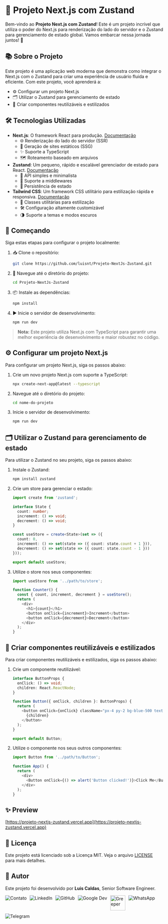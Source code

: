 # 🚀 Projeto Next.js com Zustand

Bem-vindo ao **Projeto Next.js com Zustand**! Este é um projeto incrível que utiliza o poder do Next.js para renderização do lado do servidor e o Zustand para gerenciamento de estado global. Vamos embarcar nessa jornada juntos! 🌟

## 📚 Sobre o Projeto

Este projeto é uma aplicação web moderna que demonstra como integrar o Next.js com o Zustand para criar uma experiência de usuário fluida e eficiente. Com este projeto, você aprenderá a:

- ⚙️ Configurar um projeto Next.js
- 🗂️ Utilizar o Zustand para gerenciamento de estado
- 🧩 Criar componentes reutilizáveis e estilizados

## 🛠️ Tecnologias Utilizadas

- **Next.js**: O framework React para produção. [Documentação](https://nextjs.org/docs)
  - 🌐 Renderização do lado do servidor (SSR)
  - 📄 Geração de sites estáticos (SSG)
  - ✨ Suporte a TypeScript
  - 🗺️ Roteamento baseado em arquivos
- **Zustand**: Um pequeno, rápido e escalável gerenciador de estado para React. [Documentação](https://zustand-demo.pmnd.rs/docs)
  - 🧩 API simples e minimalista
  - 🔌 Suporte a middlewares
  - 💾 Persistência de estado
- **Tailwind CSS**: Um framework CSS utilitário para estilização rápida e responsiva. [Documentação](https://tailwindcss.com/docs)
  - 🎨 Classes utilitárias para estilização
  - 🛠️ Configuração altamente customizável
  - 🌗 Suporte a temas e modos escuros

## 🚀 Começando

Siga estas etapas para configurar o projeto localmente:

1. 📥 Clone o repositório:
   ```sh
   git clone https://github.com/luisnt/Projeto-NextJs-Zustand.git
   ```
2. 📂 Navegue até o diretório do projeto:
   ```sh
   cd Projeto-NextJs-Zustand
   ```
3. 📦 Instale as dependências:
   ```sh
   npm install
   ```
4. ▶️ Inicie o servidor de desenvolvimento:
   ```sh
   npm run dev
   ```

> **Nota:** Este projeto utiliza Next.js com TypeScript para garantir uma melhor experiência de desenvolvimento e maior robustez no código.

## ⚙️ Configurar um projeto Next.js

Para configurar um projeto Next.js, siga os passos abaixo:

1. Crie um novo projeto Next.js com suporte a TypeScript:
   ```sh
   npx create-next-app@latest --typescript
   ```
2. Navegue até o diretório do projeto:
   ```sh
   cd nome-do-projeto
   ```
3. Inicie o servidor de desenvolvimento:
   ```sh
   npm run dev
   ```

## 🗂️ Utilizar o Zustand para gerenciamento de estado

Para utilizar o Zustand no seu projeto, siga os passos abaixo:

1. Instale o Zustand:
   ```sh
   npm install zustand
   ```
2. Crie um store para gerenciar o estado:
   ```typescript
   import create from 'zustand';

   interface State {
     count: number;
     increment: () => void;
     decrement: () => void;
   }

   const useStore = create<State>(set => ({
     count: 0,
     increment: () => set(state => ({ count: state.count + 1 })),
     decrement: () => set(state => ({ count: state.count - 1 }))
   }));

   export default useStore;
   ```
3. Utilize o store nos seus componentes:
   ```typescript
   import useStore from '../path/to/store';

   function Counter() {
     const { count, increment, decrement } = useStore();
     return (
       <div>
         <h1>{count}</h1>
         <button onClick={increment}>Increment</button>
         <button onClick={decrement}>Decrement</button>
       </div>
     );
   }
   ```

## 🧩 Criar componentes reutilizáveis e estilizados

Para criar componentes reutilizáveis e estilizados, siga os passos abaixo:

1. Crie um componente reutilizável:
   ```typescript
   interface ButtonProps {
     onClick: () => void;
     children: React.ReactNode;
   }

   function Button({ onClick, children }: ButtonProps) {
     return (
       <button onClick={onClick} className="px-4 py-2 bg-blue-500 text-white rounded">
         {children}
       </button>
     );
   }

   export default Button;
   ```
2. Utilize o componente nos seus outros componentes:
   ```typescript
   import Button from '../path/to/Button';

   function App() {
     return (
       <div>
         <Button onClick={() => alert('Button clicked!')}>Click Me</Button>
       </div>
     );
   }
   ```

## ✨ Preview

[https://projeto-nextjs-zustand.vercel.app](https://projeto-nextjs-zustand.vercel.app)

## 📄 Licença

Este projeto está licenciado sob a Licença MIT. Veja o arquivo [LICENSE](./LICENSE) para mais detalhes.

## 👤 Autor

Este projeto foi desenvolvido por **Luis Caldas**, Senior Software Engineer. 

<div style="display: flex; flex-wrap: wrap; gap: 10px;">
  <a href="https://app.qbits.pl/LuisCaldas" style="text-decoration: none;"><img src="https://img.icons8.com/color/48/000000/contact-card.png" alt="Contato" style="vertical-align: middle;"></a>
  <a href="https://www.linkedin.com/in/luisnt" style="text-decoration: none;"><img src="https://img.icons8.com/color/48/000000/linkedin.png" alt="LinkedIn" style="vertical-align: middle;"></a>
  <a href="https://github.com/luis-portfolio/Index" style="text-decoration: none;"><img src="https://img.icons8.com/color/48/000000/github.png" alt="GitHub" style="vertical-align: middle;"></a>
  <a href="https://g.dev/luisnt" style="text-decoration: none;"><img src="https://img.icons8.com/color/48/000000/google-logo.png" alt="Google Dev" style="vertical-align: middle;"></a>
  <a href="https://www.grepper.com/profile/luisnt" style="text-decoration: none;"><img src="./public/grepper-logo.png" width="48"  alt="Greeper" style="vertical-align: middle;"></a>
  <a href="https://wa.me/5598981112233" style="text-decoration: none;"><img src="https://img.icons8.com/color/48/000000/whatsapp.png" alt="WhatsApp" style="vertical-align: middle;"></a>
  <a href="https://t.me/luisnt" style="text-decoration: none;"><img src="https://img.icons8.com/color/48/000000/telegram-app.png" alt="Telegram" style="vertical-align: middle;"></a>
</div>
